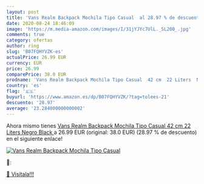 ```yaml
---
layout: post
title: 'Vans Realm Backpack Mochila Tipo Casual  al 28.97 % de descuento'
date: 2020-08-24 18:46:09
image: 'https://m.media-amazon.com/images/I/31jYJYc7UlL._SL200_.jpg'
comments: true
category: ofertas
author: ring
slug: 'B07FQHYVZK-es'
actualPrice: 26.99 EUR
currency: EUR
price: 26.99
comparePrice: 38.0 EUR
prodname: 'Vans Realm Backpack Mochila Tipo Casual  42 cm  22 Liters  Negro  Black '
country: 'es'
flag: '🇪🇸'
buyurl: 'https://www.amazon.es/dp/B07FQHYVZK/?tag=tolees-21'
descuento: '28.97'
average: '23.284000000000002'
---
```


Ahora mismo tienes [Vans Realm Backpack Mochila Tipo Casual  42 cm  22 Liters  Negro  Black ](https://www.amazon.es/dp/B07FQHYVZK/?tag=tolees-21) a 26.99 EUR (original: 38.0 EUR) (28.97 %  de descuento) en el siguiente enlace!

[![Vans Realm Backpack Mochila Tipo Casual ](https://m.media-amazon.com/images/I/31jYJYc7UlL._SL200_.jpg)](https://www.amazon.es/dp/B07FQHYVZK/?tag=tolees-21)

🔎:


[🛒 Visítala!!!](https://www.amazon.es/dp/B07FQHYVZK/?tag=tolees-21)

